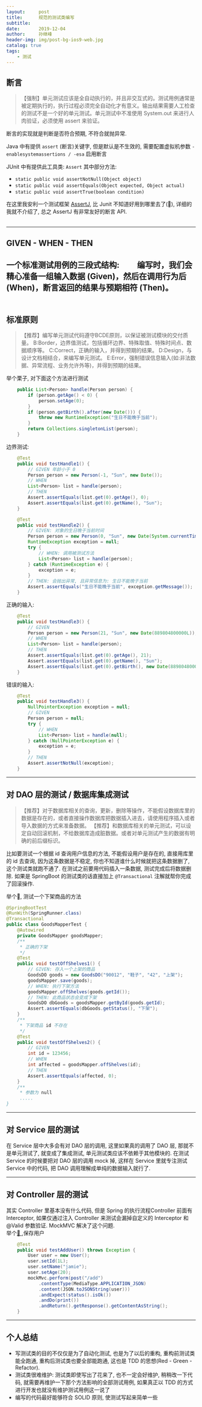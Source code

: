 ```yaml
---
layout:     post
title:      规范的测试类编写
subtitle:   
date:       2019-12-04
author:     孙继峰
header-img: img/post-bg-ios9-web.jpg
catalog: true
tags:
    - 测试
---
```

## 断言
> 【强制】单元测试应该是全自动执行的，并且非交互式的。测试用例通常是被定期执行的，执行过程必须完全自动化才有意义。输出结果需要人工检查的测试不是一个好的单元测试。单元测试中不准使用 System.out 来进行人肉验证，必须使用 assert 来验证。

断言的实现就是判断是否符合预期, 不符合就抛异常.

Java 中有提供 ```assert``` (断言)关键字, 但是默认是不生效的, 需要配置虚拟机参数 ```-enablesystemassertions / -esa``` 启用断言

JUnit 中有提供此工具类: ```Assert```
其中部分方法: 
- ```static public void assertNotNull(Object object) ``` 
- ```static public void assertEquals(Object expected, Object actual)```
- ```static public void assertTrue(boolean condition)```

在这里我安利一个测试框架 [AssertJ](https://joel-costigliola.github.io/assertj/), 比 Junit 不知道好用到哪里去了(🐶), 详细的我就不介绍了, 总之 AssertJ 有非常友好的断言 API.<br><br>

---
## GIVEN - WHEN - THEN
一个标准测试用例的三段式结构: 
&emsp;&emsp;编写时，我们会精心准备一组输入数据 (Given)，然后在调用行为后 (When)，断言返回的结果与预期相符 (Then)。<br><br>
---
## 标准原则
> 【推荐】编写单元测试代码遵守BCDE原则，以保证被测试模块的交付质量。
B:Border，边界值测试，包括循环边界、特殊取值、特殊时间点、数据顺序等。
C:Correct，正确的输入，并得到预期的结果。
D:Design，与设计文档相结合，来编写单元测试。
E:Error，强制错误信息输入(如:非法数据、异常流程、业务允许外等)，并得到预期的结果。

举个栗子, 对下面这个方法进行测试
``` java
    public List<Person> handle(Person person) {
        if (person.getAge() < 0) {
            person.setAge(0);
        }
        if (person.getBirth().after(new Date())) {
            throw new RuntimeException("生日不能晚于当前");
        }
        return Collections.singletonList(person);
    }
```
边界测试:
``` java
    @Test
    public void testHandle1() {
        // GIVEN 年龄小于 0
        Person person = new Person(-1, "Sun", new Date());
        // WHEN
        List<Person> list = handle(person);
        // THEN
        Assert.assertEquals(list.get(0).getAge(), 0);
        Assert.assertEquals(list.get(0).getName(), "Sun");
    }

    @Test
    public void testHandle2() {
        // GIVEN: 对象的生日晚于当前时间
        Person person = new Person(0, "Sun", new Date(System.currentTimeMillis() + 10000));
        RuntimeException exception = null;
        try {
            // WHEN: 调用被测试方法
            List<Person> list = handle(person);
        } catch (RuntimeException e) {
            exception = e;
        }
        // THEN: 会抛出异常, 且异常信息为: 生日不能晚于当前
        Assert.assertEquals("生日不能晚于当前", exception.getMessage());
    }
```
正确的输入:
``` java
    @Test
    public void testHandle3() {
        // GIVEN
        Person person = new Person(21, "Sun", new Date(889804800000L));
        // WHEN
        List<Person> list = handle(person);
        // THEN
        Assert.assertEquals(list.get(0).getAge(), 21);
        Assert.assertEquals(list.get(0).getName(), "Sun");
        Assert.assertEquals(list.get(0).getBirth(), new Date(889804800000L));
    }
```
错误的输入:
``` java
    @Test
    public void testHandle3() {
        NullPointerException exception = null;
        // GIVEN
        Person person = null;
        try {
            // WHEN
            List<Person> list = handle(null);
        } catch (NullPointerException e) {
            exception = e;
        }
        // THEN
        Assert.assertNotNull(exception);
    }
```

---
## 对 DAO 层的测试 / 数据库集成测试

> 【推荐】对于数据库相关的查询，更新，删除等操作，不能假设数据库里的数据是存在的，或者直接操作数据库把数据插入进去，请使用程序插入或者导入数据的方式来准备数据。
【推荐】和数据库相关的单元测试，可以设定自动回滚机制，不给数据库造成脏数据。或者对单元测试产生的数据有明确的前后缀标识。

比如要测试一个根据 id 查询用户信息的方法, 不能假设用户是存在的, 直接用库里的 id 去查询, 因为这条数据是不稳定, 你也不知道谁什么时候就把这条数据删了, 这个测试类就跑不通了.
在测试之前要用代码插入一条数据, 测试完成后将数据删除. 如果是 SpringBoot 的测试类的话直接加上 ```@Transactional``` 注解就帮你完成了回滚操作.<br>

举个🌰, 测试一个下架商品的方法
``` java
@SpringBootTest
@RunWith(SpringRunner.class)
@Transactional
public class GoodsMapperTest {
    @Autowired
    private GoodsMapper goodsMapper;
    /**
     * 正确的下架
     */
    @Test
    public void testOffShelves1() {
        // GIVEN: 存入一个上架的商品
        GoodsDO goods = new GoodsDO("90012", "鞋子", "42", "上架");
        goodsMapper.save(goods);
        // WHEN: 执行下架方法
        goodsMapper.offShelves(goods.getId());
        // THEN: 此商品状态会变成下架
        GoodsDO dbGoods = goodsMapper.getById(goods.getId);
        Assert.assertEquals(dbGoods.getStatus(), "下架");
    }
    /**
     * 下架商品 id 不存在
     */
    @Test
    public void testOffShelves2() {
        // GIVEN
        int id = 123456;
        // WHEN
        int affected = goodsMapper.offShelves(id);
        // THEN
        Assert.assertEquals(affected, 0);
    }
    /**
     * 参数为 null
     .....
}
```
---
## 对 Service 层的测试
在 Service 层中大多会有对 DAO 层的调用, 这里如果真的调用了 DAO 层, 那就不是单元测试了, 就变成了集成测试, 单元测试类应该不依赖于其他模块的.
在测试 Service 的时候要把对 DAO 层的调用 mock 掉, 这样在 Service 里就专注测试 Service 中的代码, 把 DAO 调用理解成单纯的数据输入就行了.

---
## 对 Controller 层的测试
其实 Controller 里基本没有什么代码, 但是 Spring 的执行流程Controller 前面有 Interceptor, 如果仅通过注入 Controller 来测试会漏掉自定义的 Interceptor 和 @Valid 参数验证.
MockMVC 解决了这个问题.<br>
举个[🌰 ](https://juejin.im/post/5b694ff7e51d4519475f7fbc) ,保存用户
``` java
    @Test
    public void testAddUser() throws Exception {
        User user = new User();
        user.setId(1L);
        user.setName("jamie");
        user.setAge(20);
        mockMvc.perform(post("/add")
            .contentType(MediaType.APPLICATION_JSON)
            .content(JSON.toJSONString(user)))
            .andExpect(status().isOk())
            .andDo(print())
            .andReturn().getResponse().getContentAsString();
    } 
```


---
## 个人总结
- 写测试类的目的不仅仅是为了自动化测试, 也是为了以后的重构, 重构前测试类能全跑通, 重构后测试类也要全部能跑通, 这也是 TDD 的思想(Red - Green - Refactor).
- 测试类很难维护:  测试类即使写出了花来了, 也不一定会好维护, 稍稍改一下代码, 就需要再维护一下那个方法影响的全部测试用例, 如果真正以 TDD 的方式进行开发也就没有维护测试用例这一说了
- 编写的代码最好能够符合 SOLID 原则, 使测试写起来简单一些
